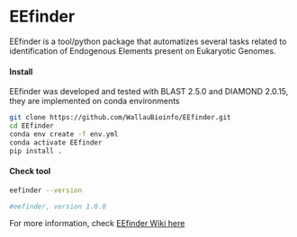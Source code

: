# EEfinder

EEfinder is a tool/python package that automatizes several tasks related to identification of Endogenous Elements present on Eukaryotic Genomes.

#### Install

EEfinder was developed and tested with BLAST 2.5.0 and DIAMOND 2.0.15, they are implemented on conda environments

```bash
git clone https://github.com/WallauBioinfo/EEfinder.git
cd EEfinder
conda env create -f env.yml
conda activate EEfinder
pip install .
```

#### Check tool

```bash
eefinder --version

#eefinder, version 1.0.0
```

For more information, check [EEfinder Wiki here](https://github.com/WallauBioinfo/EEfinder/wiki)
